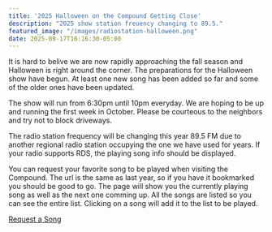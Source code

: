 ```yaml
---
title: '2025 Halloween on the Compound Getting Close'
description: "2025 show station freuency changing to 89.5."
featured_image: "/images/radiostation-halloween.png"
date: 2025-09-17T16:16:30-05:00
---
```


It is hard to belive we are now rapidly approaching the fall season and Halloween is right around the corner. The preparations for the Halloween show have begun. At least one new song has been added so far and some of the older ones have been updated.

The show will run from 6:30pm until 10pm everyday. We are hoping to be up and running the first week in October. Please be courteous to the neighbors and try not to block driveways.

The radio station frequency will be changing this year 89.5 FM due to another regional radio station occupying the one we have used for years. If your radio supports RDS, the playing song info should be displayed.

You can request your favorite song to be played when visiting the Compound. The url is the same as last year, so if you have it bookmarked you should be good to go. The page will show you the currently playing song as well as the next one comming up. All the songs are listed so you can see the entire list. Clicking on a song will add it to the list to be played.

[Request a Song](https://lightshow.onthecompound.org)
